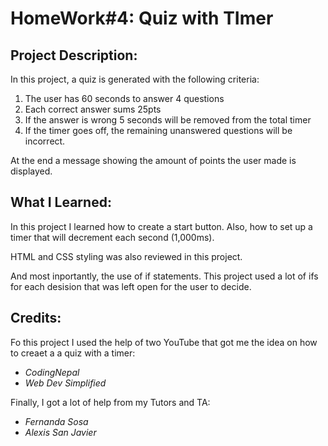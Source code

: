 # HomeWork#4: Quiz with TImer

## Project Description:
In this project, a quiz is generated with the following criteria:
1. The user has 60 seconds to answer 4 questions
1. Each correct answer sums 25pts
1. If the answer is wrong 5 seconds will be removed from the total timer
1. If the timer goes off, the remaining unanswered questions will be incorrect.

At the end a message showing the amount of points the user made is displayed.

## What I Learned:
In this project I learned how to create a start button.
Also, how to set up a timer that will decrement each second (1,000ms).

HTML and CSS styling was also reviewed in this project.

And most inportantly, the use of if statements.
This project used a lot of ifs for each desision that was left open for the user to decide.

## Credits:
Fo this project I used the help of two YouTube that got me the idea on how to creaet a a quiz with a timer:
* <cite>CodingNepal</cite>
* <cite>Web Dev Simplified</cite>

Finally, I got a lot of help from my Tutors and TA:
- <cite>Fernanda Sosa</cite>
- <cite>Alexis San Javier</cite>
